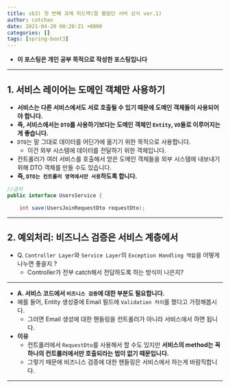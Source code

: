 ```yaml
---
title: sb3) 첫 번째 과제 피드백(잘 몰랐던 서버 상식 ver.1) 
author: cotchan 
date: 2021-04-20 00:20:21 +0800 
categories: []
tags: [spring-boot3] 
---
```


+ **이 포스팅은 개인 공부 목적으로 작성한 포스팅입니다**

---

## 1. 서비스 레이어는 도메인 객체만 사용하기

+ **서비스는 다른 서비스에서도 서로 호출될 수 있기 때문에 도메인 객체들이 사용되어야 합니다.**
+ **즉, 서비스에서는 `DTO`를 사용하기보다는 도메인 객체인 `Entity`, `VO`들로 이루어지는 게 좋습니다.**
+ `DTO`는 말 그대로 데이터를 어딘가에 옮기기 위한 목적으로 사용합니다.
  + 이건 외부 시스템에 데이터를 전달하기 위한 객체입니다.
+ 컨트롤러가 여러 서비스를 호출해서 얻은 도메인 객체들을 외부 시스템에 내보내기 위해 DTO 객체를 만들 수도 있습니다.
+ **즉, `DTO는 컨트롤러 영역에서만 사용`하도록 합니다.**

```java
//금지
public interface UsersService {

    int save(UsersJoinRequestDto requestDto);

```
---

## 2. 예외처리: 비즈니스 검증은 서비스 계층에서

+ Q. `Controller Layer`와 `Service Layer`의 `Exception Handling 역할`을 어떻게 나누면 좋을지 ?
  + Controller가 전부 catch해서 전담하도록 하는 방식이 나은지? 

---

+ **A. 서비스 코드에서 `비즈니스 검증`에 대한 부분도 필요합니다.**
+ 예를 들어, Entity 생성중에 Email 필드에 `Validation 처리`를 했다고 가정해봅시다.
  + 그러면 Email 생성에 대한 핸들링을 컨트롤러가 아니라 서비스에서 하면 됩니다. 
+ **이유**
  + 컨트롤러에서 `RequestDto`를 사용해서 할 수도 있지만 **서비스의 method는 꼭 하나의 컨트롤러에서만 호출되라는 법이 없기 때문입니다.**
  + 그렇기 때문에 비즈니스 검증에 대한 핸들링은 서비스에서 하는게 바람직합니다.  



---

